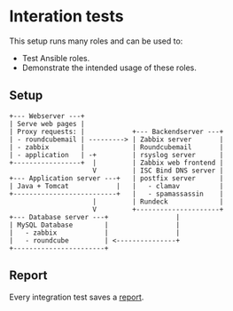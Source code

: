 # Interation tests

This setup runs many roles and can be used to:
- Test Ansible roles.
- Demonstrate the intended usage of these roles.

## Setup

```
+--- Webserver ---+
| Serve web pages |
| Proxy requests: |            +--- Backendserver ---+
| - roundcubemail | ---------> | Zabbix server       |
| - zabbix        |            | Roundcubemail       |
| - application   | -+         | rsyslog server      |
+-----------------+  |         | Zabbix web frontend |
                     V         | ISC Bind DNS server |
+--- Application server ---+   | postfix server      |
| Java + Tomcat            |   |   - clamav          |
+--------------------------+   |   - spamassassin    |
                     |         | Rundeck             |
                     V         +---------------------+
+--- Database server ---+                 |
| MySQL Database        |                 |
|   - zabbix            |                 |
|   - roundcube         | <---------------+
+-----------------------+
```

## Report

Every integration test saves a [report](https://robertdebock.nl/ansible-integration/).
